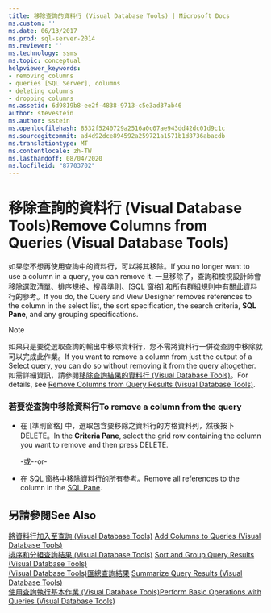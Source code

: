 ```yaml
---
title: 移除查詢的資料行 (Visual Database Tools) | Microsoft Docs
ms.custom: ''
ms.date: 06/13/2017
ms.prod: sql-server-2014
ms.reviewer: ''
ms.technology: ssms
ms.topic: conceptual
helpviewer_keywords:
- removing columns
- queries [SQL Server], columns
- deleting columns
- dropping columns
ms.assetid: 6d9819b8-ee2f-4838-9713-c5e3ad37ab46
author: stevestein
ms.author: sstein
ms.openlocfilehash: 8532f5240729a2516a0c07ae943dd42dc01d9c1c
ms.sourcegitcommit: ad4d92dce894592a259721a1571b1d8736abacdb
ms.translationtype: MT
ms.contentlocale: zh-TW
ms.lasthandoff: 08/04/2020
ms.locfileid: "87703702"
---
```

# <a name="remove-columns-from-queries-visual-database-tools"></a><span data-ttu-id="3af53-102">移除查詢的資料行 (Visual Database Tools)</span><span class="sxs-lookup"><span data-stu-id="3af53-102">Remove Columns from Queries (Visual Database Tools)</span></span>
  <span data-ttu-id="3af53-103">如果您不想再使用查詢中的資料行，可以將其移除。</span><span class="sxs-lookup"><span data-stu-id="3af53-103">If you no longer want to use a column in a query, you can remove it.</span></span> <span data-ttu-id="3af53-104">一旦移除了，查詢和檢視設計師會移除選取清單、排序規格、搜尋準則、[SQL 窗格]  和所有群組規則中有關此資料行的參考。</span><span class="sxs-lookup"><span data-stu-id="3af53-104">If you do, the Query and View Designer removes references to the column in the select list, the sort specification, the search criteria, **SQL Pane**, and any grouping specifications.</span></span>  
  
> [!NOTE]  
>  <span data-ttu-id="3af53-105">如果只是要從選取查詢的輸出中移除資料行，您不需將資料行一併從查詢中移除就可以完成此作業。</span><span class="sxs-lookup"><span data-stu-id="3af53-105">If you want to remove a column from just the output of a Select query, you can do so without removing it from the query altogether.</span></span> <span data-ttu-id="3af53-106">如需詳細資訊，請參閱[移除查詢結果的資料行 &#40;Visual Database Tools&#41;](visual-database-tools.md)。</span><span class="sxs-lookup"><span data-stu-id="3af53-106">For details, see [Remove Columns from Query Results &#40;Visual Database Tools&#41;](visual-database-tools.md).</span></span>  
  
### <a name="to-remove-a-column-from-the-query"></a><span data-ttu-id="3af53-107">若要從查詢中移除資料行</span><span class="sxs-lookup"><span data-stu-id="3af53-107">To remove a column from the query</span></span>  
  
-   <span data-ttu-id="3af53-108">在 [準則窗格]  中，選取包含要移除之資料行的方格資料列，然後按下 DELETE。</span><span class="sxs-lookup"><span data-stu-id="3af53-108">In the **Criteria Pane**, select the grid row containing the column you want to remove and then press DELETE.</span></span>  
  
     <span data-ttu-id="3af53-109">-或-</span><span class="sxs-lookup"><span data-stu-id="3af53-109">-or-</span></span>  
  
-   <span data-ttu-id="3af53-110">在 [SQL 窗格](sql-pane-visual-database-tools.md)中移除資料行的所有參考。</span><span class="sxs-lookup"><span data-stu-id="3af53-110">Remove all references to the column in the [SQL Pane](sql-pane-visual-database-tools.md).</span></span>  
  
## <a name="see-also"></a><span data-ttu-id="3af53-111">另請參閱</span><span class="sxs-lookup"><span data-stu-id="3af53-111">See Also</span></span>  
 <span data-ttu-id="3af53-112">[將資料行加入至查詢 &#40;Visual Database Tools&#41;](add-columns-to-queries-visual-database-tools.md) </span><span class="sxs-lookup"><span data-stu-id="3af53-112">[Add Columns to Queries &#40;Visual Database Tools&#41;](add-columns-to-queries-visual-database-tools.md) </span></span>  
 <span data-ttu-id="3af53-113">[排序和分組查詢結果 &#40;Visual Database Tools&#41;](sort-and-group-query-results-visual-database-tools.md) </span><span class="sxs-lookup"><span data-stu-id="3af53-113">[Sort and Group Query Results &#40;Visual Database Tools&#41;](sort-and-group-query-results-visual-database-tools.md) </span></span>  
 <span data-ttu-id="3af53-114">[&#40;Visual Database Tools&#41;匯總查詢結果](summarize-query-results-visual-database-tools.md) </span><span class="sxs-lookup"><span data-stu-id="3af53-114">[Summarize Query Results &#40;Visual Database Tools&#41;](summarize-query-results-visual-database-tools.md) </span></span>  
 [<span data-ttu-id="3af53-115">使用查詢執行基本作業 &#40;Visual Database Tools&#41;</span><span class="sxs-lookup"><span data-stu-id="3af53-115">Perform Basic Operations with Queries &#40;Visual Database Tools&#41;</span></span>](perform-basic-operations-with-queries-visual-database-tools.md)  
  
  
